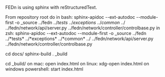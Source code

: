 FEDn is using sphinx with reStructuredText.

From repository root do
in bash:
sphinx-apidoc --ext-autodoc --module-first -o _source  ../fedn ../*tests* ../*exceptions* ../*common* ../ ../fedn/network/api/server.py ../fedn/network/controller/controlbase.py
in zsh:
sphinx-apidoc --ext-autodoc --module-first -o _source ../fedn ../\*tests\* ../\*exceptions\* ../\*common\* ../ ../fedn/network/api/server.py ../fedn/network/controller/controlbase.py

cd docs/
sphinx-build . _build

cd _build/
on mac:
open index.html
on linux:
xdg-open index.html
on windows powershell:
start index.html